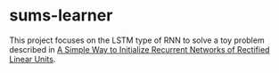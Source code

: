 # sums-learner

This project focuses on the LSTM type of RNN to solve a toy problem described in [A Simple Way to Initialize Recurrent Networks of
Rectified Linear Units](https://arxiv.org/pdf/1504.00941.pdf).
